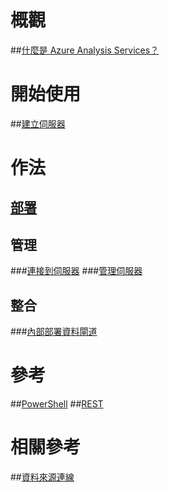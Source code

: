 # 概觀
##[什麼是 Azure Analysis Services？](analysis-services-overview.md)
# 開始使用
##[建立伺服器](analysis-services-create-server.md)

# 作法 
## [部署](analysis-services-deploy.md)
## 管理
###[連接到伺服器](analysis-services-connect.md)
###[管理伺服器](analysis-services-manage.md)
## 整合
###[內部部署資料閘道](analysis-services-gateway.md)

# 參考
##[PowerShell](/powershell/resourcemanager)
##[REST](/rest/api/analysisservices/)

# 相關參考
##[資料來源連線](analysis-services-datasource.md)

<!--HONumber=Dec16_HO1-->


